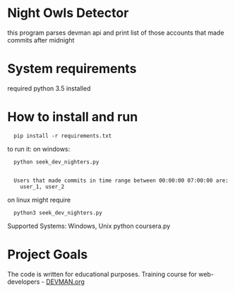# Night Owls Detector

this program parses devman api 
and print list of those accounts that made commits after midnight

# System requirements
required python 3.5 installed

# How to install and run

```
  pip install -r requirements.txt
```

to run it: 
on windows:
```
  python seek_dev_nighters.py
  
  
  Users that made commits in time range between 00:00:00 07:00:00 are:
    user_1, user_2
```
on linux might require 
```
  python3 seek_dev_nighters.py
```

Supported Systems: Windows, Unix
python coursera.py


# Project Goals

The code is written for educational purposes. Training course for web-developers - [DEVMAN.org](https://devman.org)
